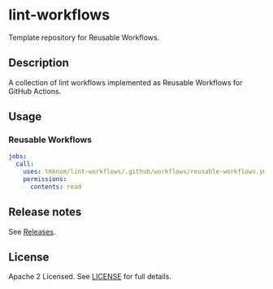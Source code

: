 # lint-workflows

Template repository for Reusable Workflows.

## Description

A collection of lint workflows implemented as Reusable Workflows for GitHub Actions.

## Usage

### Reusable Workflows

```yaml
jobs:
  call:
    uses: tmknom/lint-workflows/.github/workflows/reusable-workflows.yml@v0
    permissions:
      contents: read
```

## Release notes

See [Releases](https://github.com/tmknom/lint-workflows/releases).

## License

Apache 2 Licensed. See [LICENSE](/LICENSE) for full details.
